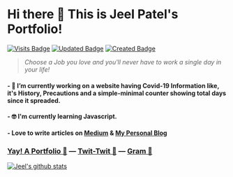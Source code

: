 # Hi there 👋 This is Jeel Patel's Portfolio!
[![Visits Badge](https://badges.pufler.dev/visits/jeelpatel17/portfolio)](https://github.com/jeelpatel17/portfolio)
[![Updated Badge](https://badges.pufler.dev/updated/jeelpatel17/portfolio)](https://github.com/jeelpatel17/portfolio)
[![Created Badge](https://badges.pufler.dev/created/jeelpatel17/portfolio)](https://github.com/jeelpatel17/portfolio)
 > *Choose a Job you love and you'll never have to work a single day in your life!*
#### - 🔭 I’m currently working on a website having Covid-19 Information like, it's History, Precautions and a simple-minimal counter showing total days since it spreaded.
#### - 🤓 I'm currently learning Javascript.
#### - Love to write articles on [Medium](https://medium.com/@jeelpatel17) & [My Personal Blog](http://paperpixel.synergize.co)

### [Yay! A Portfolio 👀](https://jeelpatel.ml) — [Twit-Twit 🐤](https://twitter.com/70r65eL) — [Gram 📸](https://instagram.com/thisisjeelpatel)

[![Jeel's github stats](https://github-readme-stats.vercel.app/api?username=jeelpatel17)](https://github.com/jeelpatel17/github-readme-stats)

